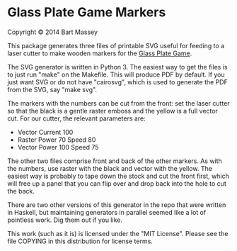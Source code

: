 # Glass Plate Game Markers
Copyright © 2014 Bart Massey

This package generates three files of printable SVG
useful for feeding to a laser cutter to make wooden markers
for the [Glass Plate Game](http://glassplategame.com).

The SVG generator is written in Python 3.  The easiest way
to get the files is to just run "make" on the Makefile. This
will produce PDF by default. If you just want SVG or do not
have "cairosvg", which is used to generate the PDF from the
SVG, say "make svg".

The markers with the numbers can be cut from the front: set
the laser cutter so that the black is a gentle raster emboss
and the yellow is a full vector cut. For our cutter, the
relevant parameters are:

  * Vector Current 100
  * Raster Power 70 Speed 80
  * Vector Power 100 Speed 75

The other two files comprise front and back of the other
markers. As with the numbers, use raster with the black and
vector with the yellow. The easiest way is probably to tape
down the stock and cut the front first, which will free up a
panel that you can flip over and drop back into the hole to
cut the back.

There are two other versions of this generator in the repo
that were written in Haskell, but maintaining generators in
parallel seemed like a lot of pointless work. Dig them out
if you like.

This work (such as it is) is licensed under the "MIT
License". Please see the file COPYING in this distribution
for license terms.
